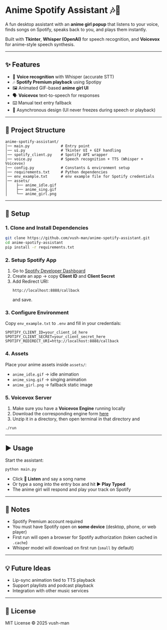 # Anime Spotify Assistant 🎶👧

A fun desktop assistant with an **anime girl popup** that listens to your voice,  
finds songs on Spotify, speaks back to you, and plays them instantly.  

Built with **Tkinter**, **Whisper (OpenAI)** for speech recognition, and **Voicevox** for anime-style speech synthesis.  

---

## ✨ Features
- 🎤 **Voice recognition** with Whisper (accurate STT)
- 🎶 **Spotify Premium playback** using Spotipy
- 🖼 Animated GIF-based **anime girl UI**
- 🗣 **Voicevox** text-to-speech for responses
- ⌨️ Manual text entry fallback
- 🔄 Asynchronous design (UI never freezes during speech or playback)

---

## 📂 Project Structure
```
anime-spotify-assistant/
│── main.py              # Entry point
│── ui.py                # Tkinter UI + GIF handling
│── spotify_client.py    # Spotify API wrapper
│── voice.py             # Speech recognition + TTS (Whisper + Voicevox)
│── config.py            # Constants & environment setup
│── requirements.txt     # Python dependencies
│── env_example.txt      # env example file for Spotify credentials
│── assets/
│    ├── anime_idle.gif
│    ├── anime_sing.gif
│    └── anime_girl.png
```

---

## 🚀 Setup

### 1. Clone and Install Dependencies
```bash
git clone https://github.com/vush-man/anime-spotify-assistant.git
cd anime-spotify-assistant
pip install -r requirements.txt
```

### 2. Setup Spotify App
1. Go to [Spotify Developer Dashboard](https://developer.spotify.com/dashboard/)  
2. Create an app → copy **Client ID** and **Client Secret**  
3. Add Redirect URI:  
   ```
   http://localhost:8888/callback
   ```
   and save.

### 3. Configure Environment
Copy `env_example.txt` to `.env` and fill in your credentials:
```
SPOTIFY_CLIENT_ID=your_client_id_here
SPOTIFY_CLIENT_SECRET=your_client_secret_here
SPOTIFY_REDIRECT_URI=http://localhost:8888/callback
```

### 4. Assets
Place your anime assets inside `assets/`:
- `anime_idle.gif` → idle animation  
- `anime_sing.gif` → singing animation  
- `anime_girl.png` → fallback static image  

### 5. Voicevox Server
1. Make sure you have a **Voicevox Engine** running locally
2. Download the corresponding engine form [here](https://github.com/VOICEVOX/voicevox_engine/releases/tag/0.24.1)
3. Unzip it in a directory, then open terminal in that directory and
```bash
./run
```

---

## ▶ Usage
Start the assistant:
```bash
python main.py
```

- Click **🎤 Listen** and say a song name  
- Or type a song into the entry box and hit **▶ Play Typed**  
- The anime girl will respond and play your track on Spotify  

---

## 📝 Notes
- Spotify Premium account required  
- You must have Spotify open on **some device** (desktop, phone, or web player)  
- First run will open a browser for Spotify authorization (token cached in `.cache`)  
- Whisper model will download on first run (`small` by default)  

---

## 💡 Future Ideas

- Lip-sync animation tied to TTS playback  
- Support playlists and podcast playback  
- Integration with other music services  

---

## 📜 License
MIT License © 2025 vush-man

